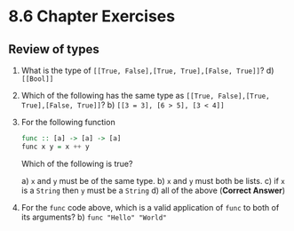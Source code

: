 # 8.6 Chapter Exercises

## Review of types

1. What is the type of `[[True, False],[True, True],[False, True]]`? d) `[[Bool]]`
2. Which of the following has the same type as `[[True, False],[True, True],[False, True]]`? b) `[[3 = 3], [6 > 5], [3 < 4]]`
3. For the following function

    ```haskell
    func :: [a] -> [a] -> [a]
    func x y = x ++ y
    ```

    Which of the following is true?

    a) `x` and `y` must be of the same type.
    b) `x` and `y` must both be lists.
    c) if `x` is a `String` then `y` must be a `String`
    d) all of the above (**Correct Answer**)

4. For the `func` code above, which is a valid application of `func` to both of its arguments?
    b) `func "Hello" "World"`

